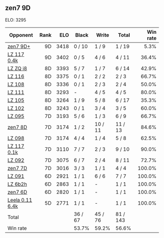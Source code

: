 ## zen7 9D ##

ELO: 3295

Opponent | Rank | ELO | Black | Write | Total | Win rate
---------|-----:|----:|-------|-------|-------|-------:
[zen7 9D+](zen7%209D+.md) | 9D | 3418 | 0 / 10 | 1 / 9 | 1 / 19 | 5.3%
[LZ 117 0.4k](LZ%20117%200.4k.md) | 9D | 3402 | 0 / 5 | 4 / 6 | 4 / 11 | 36.4%
[LZ ZQ i8](LZ%20ZQ%20i8.md) | 8D | 3393 | 5 / 7 | 1 / 7 | 6 / 14 | 42.9%
[LZ 116](LZ%20116.md) | 8D | 3375 | 0 / 1 | 2 / 2 | 2 / 3 | 66.7%
[LZ 108](LZ%20108.md) | 8D | 3336 | 0 / 1 | 2 / 3 | 2 / 4 | 50.0%
[LZ 111](LZ%20111.md) | 8D | 3293 | - | 4 / 5 | 4 / 5 | 80.0%
[LZ 105](LZ%20105.md) | 8D | 3264 | 1 / 9 | 5 / 8 | 6 / 17 | 35.3%
[LZ 102](LZ%20102.md) | 8D | 3243 | 0 / 1 | 3 / 4 | 3 / 5 | 60.0%
[LZ 095](LZ%20095.md) | 7D | 3193 | 5 / 6 | 1 / 3 | 6 / 9 | 66.7%
[zen7 8D](zen7%208D.md) | 7D | 3174 | 1 / 2 | 10 / 11 | 11 / 13 | 84.6%
[LZ 098](LZ%20098.md) | 7D | 3174 | 4 / 4 | 1 / 4 | 5 / 8 | 62.5%
[LZ 117 0.1k](LZ%20117%200.1k.md) | 7D | 3110 | 7 / 7 | 2 / 3 | 9 / 10 | 90.0%
[LZ 092](LZ%20092.md) | 7D | 3075 | 6 / 7 | 2 / 4 | 8 / 11 | 72.7%
[zen7 7D](zen7%207D.md) | 7D | 3016 | 3 / 3 | 1 / 1 | 4 / 4 | 100.0%
[LZ 091](LZ%20091.md) | 6D | 2921 | 1 / 1 | 6 / 6 | 7 / 7 | 100.0%
[LZ 6b2h](LZ%206b2h.md) | 6D | 2863 | 1 / 1 | - | 1 / 1 | 100.0%
[zen7 6D](zen7%206D.md) | 6D | 2820 | 1 / 1 | - | 1 / 1 | 100.0%
[Leela 0.11 6.4k](Leela%200.11%206.4k.md) | 5D | 2771 | 1 / 1 | - | 1 / 1 | 100.0%
Total | | | 36 / 67 | 45 / 76 | 81 / 143 | 
Win rate| | | 53.7% | 59.2% | 56.6% | 
